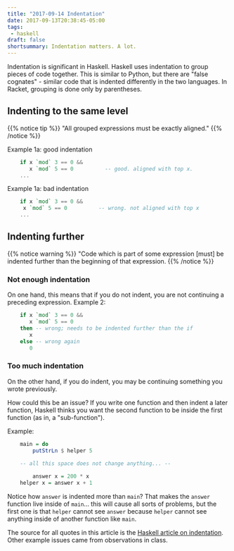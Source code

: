 ```yaml
---
title: "2017-09-14 Indentation"
date: 2017-09-13T20:38:45-05:00
tags: 
 - haskell
draft: false
shortsummary: Indentation matters. A lot.
---
```


Indentation is significant in Haskell. Haskell uses indentation to
group pieces of code together. This is similar to Python, but there
are "false cognates" - similar code that is indented differently in
the two languages.  In Racket, grouping is done only by parentheses.

## Indenting to the same level 

{{% notice tip %}} "All grouped expressions must be exactly aligned."
{{% /notice %}}

Example 1a: good indentation

```haskell
    if x `mod` 3 == 0 &&
	   x `mod` 5 == 0          -- good. aligned with top x.
    ...
```

Example 1a: bad indentation

```haskell
    if x `mod` 3 == 0 &&
	 x `mod` 5 == 0          -- wrong. not aligned with top x
    ...
```


## Indenting further 

{{% notice warning %}} "Code which is part of some expression [must]
be indented further than the beginning of that expression.
{{% /notice %}}

### Not enough indentation

On one hand, this means that if you do not indent, you are not continuing 
a preceding expression. Example 2:

```haskell
    if x `mod` 3 == 0 &&
	   x `mod` 5 == 0
    then -- wrong; needs to be indented further than the if
	   x
    else -- wrong again
	   0
```

### Too much indentation

On the other hand, if you do indent, you may be 
continuing something you wrote previously.

How could this be an issue? If you write one function and then indent a 
later function, Haskell thinks you want the second function to be inside 
the first function (as in, a "sub-function"). 

Example:

```haskell
    main = do 
	    putStrLn $ helper 5
 
    -- all this space does not change anything... --

        answer x = 200 * x
    helper x = answer x + 1
```

Notice how `answer` is indented more than `main`? That makes the `answer`
function live inside of `main`... this will cause all sorts of
problems, but the first one is that `helper` cannot see `answer`
because `helper` cannot see anything inside of another function like
`main`.

The source for all quotes in this article is the [Haskell article on indentation][1]. 
Other example issues came from observations in class.

[1]: https://en.wikibooks.org/wiki/Haskell/Indentation
